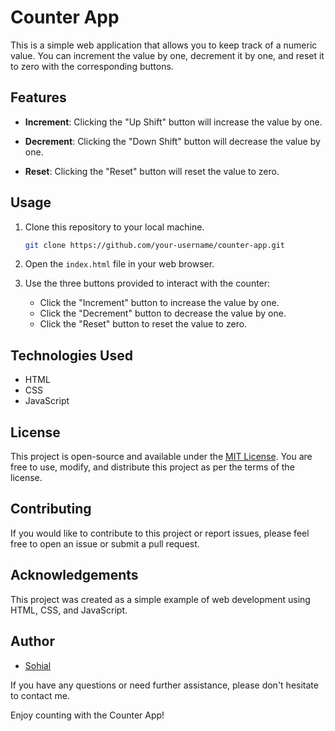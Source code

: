# Counter App

This is a simple web application that allows you to keep track of a numeric value. You can increment the value by one, decrement it by one, and reset it to zero with the corresponding buttons.

## Features

- **Increment**: Clicking the "Up Shift" button will increase the value by one.

- **Decrement**: Clicking the "Down Shift" button will decrease the value by one.

- **Reset**: Clicking the "Reset" button will reset the value to zero.

## Usage

1. Clone this repository to your local machine.

   ```bash
   git clone https://github.com/your-username/counter-app.git
   ```

2. Open the `index.html` file in your web browser.

3. Use the three buttons provided to interact with the counter:

   - Click the "Increment" button to increase the value by one.
   - Click the "Decrement" button to decrease the value by one.
   - Click the "Reset" button to reset the value to zero.

## Technologies Used

- HTML
- CSS
- JavaScript

## License

This project is open-source and available under the [MIT License](LICENSE). You are free to use, modify, and distribute this project as per the terms of the license.

## Contributing

If you would like to contribute to this project or report issues, please feel free to open an issue or submit a pull request.

## Acknowledgements

This project was created as a simple example of web development using HTML, CSS, and JavaScript.

## Author

- [Sohial](https://github.com/thecodephilic-guy)

If you have any questions or need further assistance, please don't hesitate to contact me.

Enjoy counting with the Counter App!